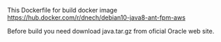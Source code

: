 This Dockerfile for build docker image https://hub.docker.com/r/dnech/debian10-java8-ant-fpm-aws

Before build you need download java.tar.gz from oficial Oracle web site.